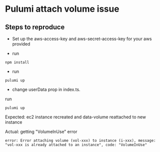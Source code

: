 ﻿# Pulumi attach volume issue

## Steps to reproduce


 - Set up the aws-access-key and aws-secret-access-key for your aws provided
 
- run 
```console
npm install
```

- run 

```console
pulumi up
```

- change userData prop in index.ts.

 run 

```console
pulumi up
```

Expected: ec2 instance recreated and data-volume reattached to new instance


Actual: getting  "VolumeInUse" error
```console
error: Error attaching volume (vol-xxx) to instance (i-xxx), message: "vol-xxx is already attached to an instance", code: "VolumeInUse"
```
